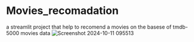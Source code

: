 # Movies_recomadation
a streamlit project that help to recomend a movies on the basese of tmdb-5000 movies data
![Screenshot 2024-10-11 095513](https://github.com/user-attachments/assets/f570cf97-97e9-48a4-bf12-2493a4cf3de8)
